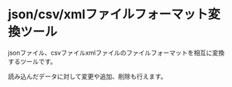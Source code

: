 # json/csv/xmlファイルフォーマット変換ツール

jsonファイル、csvファイルxmlファイルのファイルフォーマットを相互に変換するツールです。

読み込んだデータに対して変更や追加、削除も行えます。
